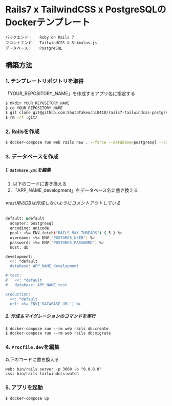# Rails7 x TailwindCSS x PostgreSQLのDockerテンプレート

```
バックエンド：　　Ruby on Rails 7
フロントエンド：　TailwindCSS & Stimulus.js
データベース：　　PostgreSQL
```

## 構築方法

### 1. テンプレートリポジトリを取得
「YOUR_REPOSITORY_NAME」を作成するアプリ名に指定する
```bash
$ mkdir YOUR_REPOSITORY_NAME
$ cd YOUR_REPOSITORY_NAME
$ git clone git@github.com:ShutaTakeuchi0410/rails7-tailwindcss-postgres-docker-template.git .
$ rm -rf .git/
```

### 2. Railsを作成
```bash
$ docker-compose run web rails new . --force --database=postgresql --css tailwind
```

### 3. データベースを作成
##### 1. `database.yml`を編集
1. 以下のコードに書き換える  
2. 「APP_NAME_development」をデータベース名に書き換える

  
###### ※test用のDBは作成しないようにコメントアウトしている
```bash
default: &default
  adapter: postgresql
  encoding: unicode
  pool: <%= ENV.fetch("RAILS_MAX_THREADS") { 5 } %>
  username: <%= ENV["POSTGRES_USER"] %>
  password: <%= ENV["POSTGRES_PASSWORD"] %>
  host: db

development:
  <<: *default
  database: APP_NAME_development

# test:
#   <<: *default
#   database: APP_NAME_test

production:
  <<: *default
  url: <%= ENV['DATABASE_URL'] %>
```

##### 2. 作成＆マイグレーションのコマンドを実行
```
$ docker-compose run --rm web rails db:create
$ docker-compose run --rm web rails db:migrate
```

### 4. `Procfile.dev`を編集
以下のコードに書き換える
```
web: bin/rails server -p 3000 -b "0.0.0.0"
css: bin/rails tailwindcss:watch
```

### 5. アプリを起動
```
$ docker-compose up
```